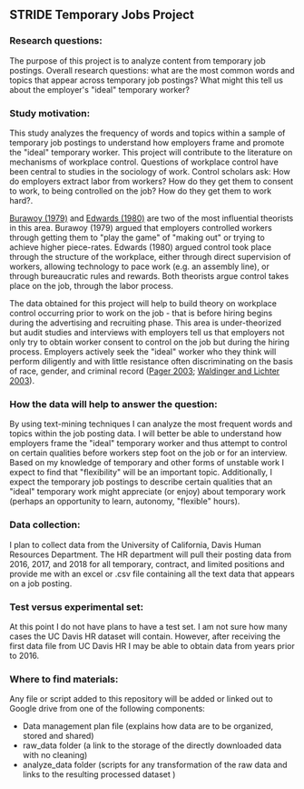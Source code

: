 ## STRIDE Temporary Jobs Project

### Research questions:
The purpose of this project is to analyze content from temporary job postings. Overall research questions: what are the most common words and topics that appear across temporary job postings? What might this tell us about the employer's "ideal" temporary worker?

### Study motivation:
This study analyzes the frequency of words and topics within a sample of temporary job postings to understand how employers frame and promote the "ideal" temporary worker. This project will contribute to the literature on mechanisms of workplace control. Questions of workplace control have been central to studies in the sociology of work. Control scholars ask: How do employers extract labor from workers? How do they get them to consent to work, to being controlled on the job? How do they get them to work hard?. 

[Burawoy (1979)](http://burawoy.berkeley.edu/books.htm#MC) and [Edwards (1980)](https://archive.org/details/contestedterrain00edwa) are two of the most influential theorists in this area. Burawoy (1979) argued that employers controlled workers through getting them to "play the game" of "making out" or trying to achieve higher piece-rates. Edwards (1980) argued control took place through the structure of the workplace, either through direct supervision of workers, allowing technology to pace work (e.g. an assembly line), or through bureaucratic rules and rewards. Both theorists argue control takes place on the job, through the labor process.

The data obtained for this project will help to build theory on workplace control occurring prior to work on the job - that is before hiring begins during the advertising and recruiting phase. This area is under-theorized but audit studies and interviews with employers tell us that employers not only try to obtain worker consent to control on the job but during the hiring process. Employers actively seek the "ideal" worker who they think will perform diligently and with little resistance often discriminating on the basis of race, gender, and criminal record ([Pager 2003](https://www.jstor.org/stable/10.1086/374403); [Waldinger and Lichter 2003](https://www.jstor.org/stable/10.1525/j.ctt1ppzw7)).

### How the data will help to answer the question:
By using text-mining techniques I can analyze the most frequent words and topics within the job posting data. I will better be able to understand how employers frame the "ideal" temporary worker and thus attempt to control on certain qualities before workers step foot on the job or for an interview. Based on my knowledge of temporary and other forms of unstable work I expect to find that "flexibility" will be an important topic. Additionally, I expect the temporary job postings to describe certain qualities that an "ideal" temporary work might appreciate (or enjoy) about temporary work (perhaps an opportunity to learn, autonomy, "flexible" hours).

### Data collection:
I plan to collect data from the University of California, Davis Human Resources Department. The HR department will pull their posting data from 2016, 2017, and 2018 for all temporary, contract, and limited positions and provide me with an excel or .csv file containing all the text data that appears on a job posting. 

### Test versus experimental set:
At this point I do not have plans to have a test set. I am not sure how many cases the UC Davis HR dataset will contain. However, after receiving the first data file from UC Davis HR I may be able to obtain data from years prior to 2016.

### Where to find materials:
Any file or script added to this repository will be added or linked out to Google drive from one of the following components:
* Data management plan file (explains how data are to be organized, stored and shared)
* raw_data folder (a link to the storage of the directly downloaded data with no cleaning)
* analyze_data folder (scripts for any transformation of the raw data and links to the resulting processed dataset )
